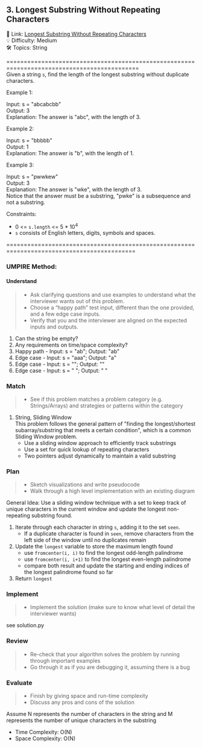 ## 3. Longest Substring Without Repeating Characters
🔗  Link: [Longest Substring Without Repeating Characters](https://leetcode.com/problems/longest-substring-without-repeating-characters/description/)<br>
💡 Difficulty: Medium<br>
🛠️ Topics: String<br>

============================================================================================<br>
Given a string `s`, find the length of the longest substring without duplicate characters.

 
Example 1:<br>

Input: s = "abcabcbb"<br>
Output: 3<br>
Explanation: The answer is "abc", with the length of 3.<br>

Example 2:<br>

Input: s = "bbbbb"<br>
Output: 1<br>
Explanation: The answer is "b", with the length of 1.<br>

Example 3:<br>

Input: s = "pwwkew"<br>
Output: 3<br>
Explanation: The answer is "wke", with the length of 3.<br>
Notice that the answer must be a substring, "pwke" is a subsequence and not a substring.<br>
 

Constraints:

- 0 <= `s.length` <= 5 * 10<sup>4</sup>
- `s` consists of English letters, digits, symbols and spaces.

===========================================================================================<br>
### UMPIRE Method:
#### Understand

> - Ask clarifying questions and use examples to understand what the interviewer wants out of this problem.
> - Choose a “happy path” test input, different than the one provided, and a few edge case inputs. 
> - Verify that you and the interviewer are aligned on the expected inputs and outputs.
1. Can the string be empty?<br>
2. Any requirements on time/space complexity?<br>
3. Happy path - Input: s = "ab"; Output: "ab"
4. Edge case - Input: s = "aaa"; Output: "a"
5. Edge case - Input: s = ""; Output: ""
6. Edge case - Input: s = " "; Output: " "

### Match
> - See if this problem matches a problem category (e.g. Strings/Arrays) and strategies or patterns within the category
1. String, Sliding Window<br>
   This problem follows the general pattern of "finding the longest/shortest subarray/substring that meets a certain condition", which is a common Sliding Window problem.<br>
   - Use a sliding window approach to efficiently track substrings
   - Use a set for quick lookup of repeating characters
   - Two pointers adjust dynamically to maintain a valid substring

### Plan
> - Sketch visualizations and write pseudocode
> - Walk through a high level implementation with an existing diagram

General Idea: Use a sliding window technique with a set to keep track of unique characters in the current window and update the longest non-repeating substring found.<br>

1) Iterate through each character in string `s`, adding it to the set `seen`.
   - If a duplicate character is found in `seen`, remove characters from the left side of the window until no duplicates remain
2) Update the `longest` variable to store the maximum length found
   - use `fromcenter(i, i)` to find the longest odd-length palindrome
   - use `fromcenter(i, i+1)` to find the longest even-length palindrome
   - compare both result and update the starting and ending indices of the longest palindrome found so far
3) Return `longest`
    
### Implement
> - Implement the solution (make sure to know what level of detail the interviewer wants)

see solution.py

### Review
> - Re-check that your algorithm solves the problem by running through important examples
> - Go through it as if you are debugging it, assuming there is a bug
### Evaluate
> - Finish by giving space and run-time complexity
> - Discuss any pros and cons of the solution

Assume N represents the number of characters in the string and M represents the number of unique characters in the substring


- Time Complexity: O(N)
- Space Complexity: O(N)
